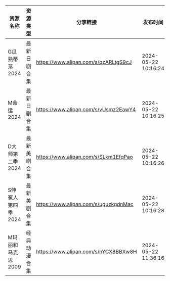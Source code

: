 | 资源名称        | 资源类型   | 分享链接                                 | 发布时间                |
| ----------- | ------ | ------------------------------------ | ------------------- |
| G瓜熟蒂落2024   | 最新日剧合集 | https://www.alipan.com/s/qzARLtgS9cJ | 2024-05-22 10:16:24 |
| M命运2024     | 最新日剧合集 | https://www.alipan.com/s/vUsmz2EawY4 | 2024-05-22 10:16:25 |
| D大师第二季2024  | 最新美剧合集 | https://www.alipan.com/s/SLkm1EfqPao | 2024-05-22 10:16:26 |
| S伸冤人第四季2024 | 最新美剧合集 | https://www.alipan.com/s/uguzkgdnMac | 2024-05-22 10:16:28 |
| M玛丽和马克思2009 | 经典动漫合集 | https://www.alipan.com/s/hYCX8BBXw8H | 2024-05-22 11:36:16 |
